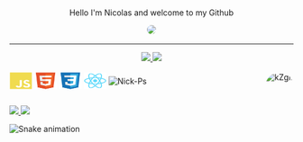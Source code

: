 <div align="center">
  <img height="40" src="https://emojipedia-us.s3.dualstack.us-west-1.amazonaws.com/thumbs/160/au-kddi/196/grinning-face-with-smiling-eyes_1f601.gif" alt="">
  <p>Hello I'm Nicolas and welcome to my Github</p>
  <div align="center"> 
    <img width="800px" style="border-radius: 10px;" src="https://c.tenor.com/fFSln2_V98IAAAAC/shioshishio-muscle-sunglasses.gif"/>
  </div>
</div>
<hr/>
<div align="center">
  <a href="https://github.com/kZNick/kZNick">
    <img width="42%" src="https://github-readme-stats.vercel.app/api?username=kZNick&show_icons=true&theme=dark&include_all_commits=true&count_private=true"/>
    <img width="50%" src="https://github-readme-stats.vercel.app/api/top-langs/?username=kZNick&layout=compact&langs_count=7&theme=dark"/>
  </a>
</div>
<div style="display: inline_block"><br>
  <img align="center" alt="Rafa-Js" height="30" width="40" src="https://raw.githubusercontent.com/devicons/devicon/master/icons/javascript/javascript-plain.svg">
  <img align="center" alt="Nick-HTML" height="30" width="40" src="https://raw.githubusercontent.com/devicons/devicon/master/icons/html5/html5-original.svg">
  <img align="center" alt="Nick-CSS" height="30" width="40" src="https://raw.githubusercontent.com/devicons/devicon/master/icons/css3/css3-original.svg">
  <img align="center" alt="Nick-Ps" height="30" width="40" src="https://raw.githubusercontent.com/devicons/devicon/master/icons/react/react-original.svg">
  <img align="center" alt="Nick-Ps" height="30" width="40" src="https://upload.wikimedia.org/wikipedia/commons/a/af/Adobe_Photoshop_CC_icon.svg">
  <img align="right" alt="kZgif" height="100" style="border-radius:50px;" src="https://cdn.discordapp.com/attachments/642571420009889804/1002342193115185272/foda_perfil.png">
</div>
  
##
 
<div> 
  <a href="https://www.linkedin.com/in/nicolas-marques-5b7280246/" target="_blank">
    <img src="https://img.shields.io/badge/-LinkedIn-%230077B5?style=for-the-badge&logo=linkedin&logoColor=white" target="_blank">
  </a> 
  <a href="mailto:Nicolas360@gotmail.com.br">
    <img src="https://img.shields.io/badge/-Gmail-%23333?style=for-the-badge&logo=gmail&logoColor=white" target="_blank">
  </a>
 
  ![Snake animation](https://github.com/kZNick/kZNick/blob/output/github-contribution-grid-snake.svg)
  <!-- Creditos da cobrinha: https://github.com/rafaballerini/rafaballerini/blob/main/README.md -->
</div>
